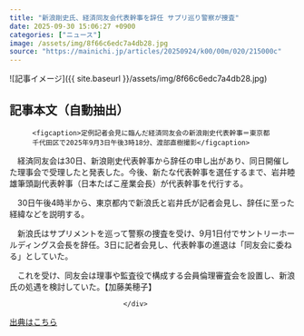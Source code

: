 ```yaml
---
title: "新浪剛史氏、経済同友会代表幹事を辞任 サプリ巡り警察が捜査"
date: 2025-09-30 15:06:27 +0900
categories: ["ニュース"]
image: /assets/img/8f66c6edc7a4db28.jpg
source: "https://mainichi.jp/articles/20250924/k00/00m/020/215000c"
---
```


![記事イメージ]({{ site.baseurl }}/assets/img/8f66c6edc7a4db28.jpg)

## 記事本文（自動抽出）
<div><section class="articledetail-body" id="articledetail-body">




<div class="articledetail-image-left">
  <figure>
    
    <figcaption>定例記者会見に臨んだ経済同友会の新浪剛史代表幹事＝東京都千代田区で2025年9月3日午後3時18分、渡部直樹撮影</figcaption>
    
  </figure>
</div>

<p>　経済同友会は30日、新浪剛史代表幹事から辞任の申し出があり、同日開催した理事会で受理したと発表した。今後、新たな代表幹事を選任するまで、岩井睦雄筆頭副代表幹事（日本たばこ産業会長）が代表幹事を代行する。</p>

<p>　30日午後4時半から、東京都内で新浪氏と岩井氏が記者会見し、辞任に至った経緯などを説明する。</p>

<p>　新浪氏はサプリメントを巡って警察の捜査を受け、9月1日付でサントリーホールディングス会長を辞任。3日に記者会見し、代表幹事の進退は「同友会に委ねる」としていた。</p>

	


<p>　これを受け、同友会は理事や監査役で構成する会員倫理審査会を設置し、新浪氏の処遇を検討していた。【加藤美穂子】</p>


</section>






								</div>

[出典はこちら](https://mainichi.jp/articles/20250924/k00/00m/020/215000c)
